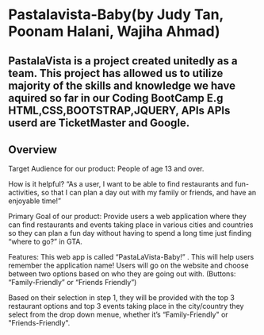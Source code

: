 # Pastalavista-Baby(by Judy Tan, Poonam Halani, Wajiha Ahmad)
PastalaVista is a project created unitedly as a team.
This project has allowed us to utilize majority of the skills and knowledge we have aquired so far in our Coding BootCamp
E.g HTML,CSS,BOOTSTRAP,JQUERY, APIs
APIs userd are TicketMaster and Google.
----------------------------------
Overview
------------------------------------
Target Audience for our product: People of age 13 and over.

How is it helpful? “As a user, I want to be able to find restaurants and fun-activities, so that I can plan a day out with my family or friends, and have an enjoyable time!”

Primary Goal of our product: Provide users a web application where they can find restaurants and events taking place in various cities and countries so they can plan a fun day without having to spend a long time just finding “where to go?” in GTA.

Features:
This web app is called “PastaLaVista-Baby!” . This will help users remember the application name!
Users will go on the website and choose between two options based on who they are going out with. (Buttons: “Family-Friendly” or “Friends Friendly”)

Based on their selection in step 1, they will be provided with the top 3 restaurant options and top 3 events taking place in the city/country they select from the drop down menue, whether it’s “Family-Friendly" or "Friends-Friendly".
